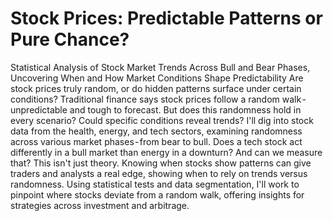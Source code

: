 # Stock Prices: Predictable Patterns or Pure Chance?
Statistical Analysis of Stock Market Trends Across Bull and Bear Phases, Uncovering When and How Market Conditions Shape Predictability
Are stock prices truly random, or do hidden patterns surface under certain conditions? Traditional finance says stock prices follow a random walk - unpredictable and tough to forecast. But does this randomness hold in every scenario? Could specific conditions reveal trends?
I'll dig into stock data from the health, energy, and tech sectors, examining randomness across various market phases - from bear to bull. Does a tech stock act differently in a bull market than energy in a downturn? And can we measure that?
This isn't just theory. Knowing when stocks show patterns can give traders and analysts a real edge, showing when to rely on trends versus randomness. Using statistical tests and data segmentation, I'll work to pinpoint where stocks deviate from a random walk, offering insights for strategies across investment and arbitrage.

